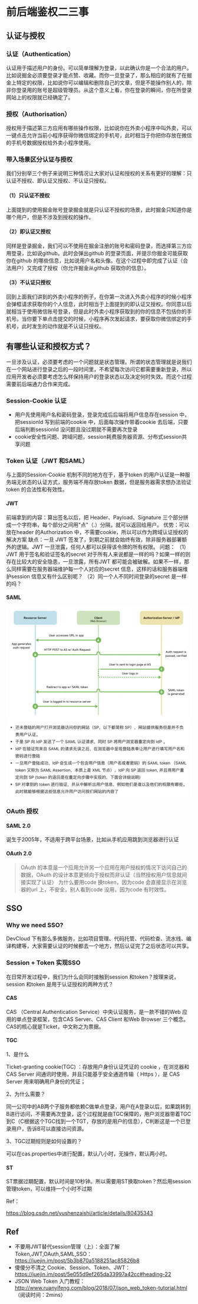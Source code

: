 # 前后端鉴权二三事

## 认证与授权
### 认证（Authentication）
认证用于描述用户的身份。可以简单理解为登录，以此确认你是一个合法的用户。比如说掘金必须要登录才能点赞、收藏。而你一旦登录了，那么相应的就有了在掘金上特定的权限，比如说你可以编辑和删除自己的文章，但是不能操作别人的，除非你登录用的账号是超级管理员。从这个意义上看，你在登录的瞬间，你在所登录网站上的权限就已经确定了。
### 授权（Authorisation）
授权用于描述第三方应用有哪些操作权限，比如说你在外卖小程序中叫外卖，可以一键点击允许当前小程序获得你微信绑定的手机号，此时相当于你把你存放在微信的手机号数据授权给外卖小程序使用。
### 带入场景区分认证与授权
我们分别举三个例子来说明三种情况让大家对认证和授权的关系有更好的理解：只认证不授权、即认证又授权、不认证只授权。
#### （1）只认证不授权
上面提到的使用掘金账号登录掘金就是只认证不授权的场景，此时掘金只知道你是哪个用户，但是不涉及到授权的操作。
#### （2）即认证又授权
同样是登录掘金，我们可以不使用在掘金注册的账号和密码登录，而选择第三方应用登录，比如说github。此时会弹出github 的登录页面，并提示你掘金可能获取你在github 的哪些信息，比如说用户名和头像。在这个过程中即完成了认证（合法用户）又完成了授权（你允许掘金从github 获取你的信息）。
#### （3）不认证只授权
回到上面我们讲到的外卖小程序的例子，在你第一次进入外卖小程序的时候小程序会弹框请求获取你的个人信息，此时相当于上面提到的即认证又授权。你同意以后就相当于使用微信账号登录，但是此时外卖小程序获取到的你的信息不包括你的手机号。当你要下单点击提交的时候，小程序再次发起请求，要获取你微信绑定的手机号，此时发生的动作就是不认证只授权。

## 有哪些认证和授权方式？
一旦涉及认证，必须要考虑的一个问题就是状态管理。所谓的状态管理就是说我们在一个网站进行登录之后的一段时间里，不希望每次访问它都需要重新登录，所以应用开发者必须要考虑怎么样保持用户的登录状态以及决定何时失效。而这个过程需要前后端通力合作来完成。
### Session-Cookie 认证
- 用户先使用用户名和密码登录，登录完成后后端将用户信息存在session 中，把sessionId 写到前端的cookie 中，后面每次操作带着cookie 去后端，只要后端判断sessionId 没问题且没过期就不需要再次登录
- cookie安全性问题、跨域问题，session耗费服务器资源、分布式session共享问题
### Token 认证（JWT 和SAML）
与上面的Session-Cookie 机制不同的地方在于，基于token 的用户认证是一种服务端无状态的认证方式，服务端不用存放token 数据，但是服务器需求想办法验证token 的合法性和有效性。
#### JWT
前端拿到的内容：算出签名以后，把 Header、Payload、Signature 三个部分拼成一个字符串，每个部分之间用"点"（.）分隔，就可以返回给用户。
优势：可以放在header 的Authorization 中，不需要cookie，所以可以作为跨域认证授权的解决方案
缺点：一旦 JWT 签发了，到期之前就会始终有效，除非服务器部署额外的逻辑。JWT 一旦泄露，任何人都可以获得该令牌的所有权限。
问题：
（1）JWT 用于签名和验证签名的secret 对于所有人来说都是一样的吗？如果一样的则存在比较大的安全隐患，一旦泄露，所有JWT 都可能会被破解。如果不一样，那么同样需要在服务器端维护每一个人对应的secret 信息，这样的话和服务器端维护session 信息又有什么区别呢？
（2）同一个人不同时间登录的secret 是一样的吗？
#### SAML
![saml1](../img/saml.jpg)
![saml2](../img/saml2.jpg)

### OAuth 授权

#### SAML 2.0
诞生于2005年，不适用于跨平台场景，比如从手机应用跳到浏览器进行认证
#### OAuth 2.0
> OAuth 的本意是一个应用允许另一个应用在用户授权的情况下访问自己的数据，OAuth 的设计本意更倾向于授权而非认证（当然授权用户信息就间接实现了认证）
为什么要用code 换token，因为code 会直接显示在浏览器的url 上，不安全，别人看到code 没用，因为code 有时效性。
## SSO
### Why we need SSO?
DevCloud 下有那么多微服务，比如项目管理、代码托管、代码检查、流水线、编译构建等，大家需要认证的时候都去一个地方，然后认证完了之后状态可以共享。
### Session + Token 实现SSO
在日常开发过程中，我们为什么会同时接触到session 和token？按理来说，session 和token 是用于认证授权的两种方式？


#### CAS

CAS （Central Authentication Service）中央认证服务，是一款不错的Web 应用的单点登录框架，包含CAS Server、CAS Client 和Web Browser 三个概念。CAS的核心就是Ticket，中文称之为票据。

#### TGC

1、是什么

Ticket-granting cookie(TGC) ：存放用户身份认证凭证的 cookie ，在浏览器和 CAS Server 间通讯时使用，并且只能基于安全通道传输（ Https ），是 CAS Server 用来明确用户身份的凭证；

2、为什么需要？

同一公司中的AB两个子服务都依赖C做单点登录，用户在A登录以后，如果跳转到B进行访问，不需要再次登录，这个过程就是由TGC保障的，用户浏览器带着TGC到C（C根据这个TGC找到一个TGT，存放的是用户的信息），C判断这是一个已登录用户，告诉B可以直接访问资源。

3、TGC过期规则是如何设置的？

可以在cas.properties中进行配置，默认八小时，无操作，默认两小时。

#### ST

ST票据过期配置，默认时间是10秒钟。所以需要用ST换取token？然后用session 管理token，可以维持一个小时不过期

Ref：

https://blog.csdn.net/yushenzaishi/article/details/80435343

## Ref
- 不要用JWT替代session管理（上）：全面了解Token,JWT,OAuth,SAML,SSO：https://juejin.im/post/5b3b870a5188251ac85826b8
- 傻傻分不清之 Cookie、Session、Token、JWT：https://juejin.im/post/5e055d9ef265da33997a42cc#heading-22
- JSON Web Token 入门教程：http://www.ruanyifeng.com/blog/2018/07/json_web_token-tutorial.html （阅读时间：2mins）